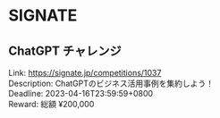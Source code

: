 # SIGNATE



## ChatGPT チャレンジ

Link: https://signate.jp/competitions/1037  
Description: ChatGPTのビジネス活用事例を集約しよう！  
Deadline: 2023-04-16T23:59:59+0800  
Reward: 総額 ¥200,000  

